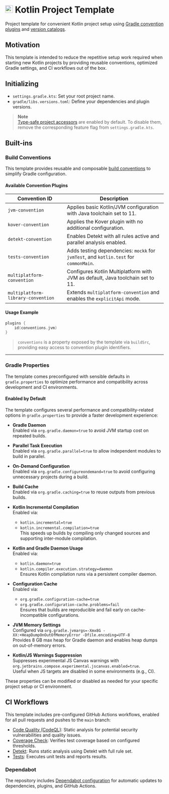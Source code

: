 # <img src="https://upload.wikimedia.org/wikipedia/commons/thumb/3/37/Kotlin_Icon_2021.svg/2048px-Kotlin_Icon_2021.svg.png" width=24 height=24 /> Kotlin Project Template

Project template for convenient Kotlin project setup using [Gradle convention plugins](https://docs.gradle.org/current/samples/sample_convention_plugins.html#compiling_convention_plugins) and [version catalogs](https://docs.gradle.org/current/userguide/platforms.html#sub:version-catalog).

## Motivation

This template is intended to reduce the repetitive setup work required when starting new Kotlin projects by providing reusable conventions, optimized Gradle settings, and CI workflows out of the box.

## Initializing

- `settings.gradle.kts`: Set your root project name.
- `gradle/libs.versions.toml`: Define your dependencies and plugin versions.

> **Note**  
> [Type-safe project accessors](https://docs.gradle.org/current/userguide/declaring_dependencies.html#sec:type-safe-project-accessors) are enabled by default.
> To disable them, remove the corresponding feature flag from `settings.gradle.kts`.

## Built-ins

### Build Conventions

This template provides reusable and composable [build conventions](build-conventions/src/main/kotlin) to simplify Gradle configuration.

#### Available Convention Plugins

| Convention ID                      | Description                                                                           |
|------------------------------------|---------------------------------------------------------------------------------------|
| `jvm-convention`                   | Applies basic Kotlin/JVM configuration with Java toolchain set to 11.                 |
| `kover-convention`                 | Applies the Kover plugin with no additional configuration.                            |
| `detekt-convention`                | Enables Detekt with all rules active and parallel analysis enabled.                   |
| `tests-convention`                 | Adds testing dependencies: `mockk` for `jvmTest`, and `kotlin.test` for `commonMain`. |
| `multiplatform-convention`         | Configures Kotlin Multiplatform with JVM as default, Java toolchain set to 11.        |
| `multiplatform-library-convention` | Extends `multiplatform-convention` and enables the `explicitApi` mode.                |

#### Usage Example

```kotlin
plugins {
    id(conventions.jvm)
}
```

> `conventions` is a property exposed by the template via `buildSrc`, providing easy access to convention plugin identifiers.

---

### Gradle Properties

The template comes preconfigured with sensible defaults in `gradle.properties` to optimize performance and compatibility across development and CI environments.

#### Enabled by Default

The template configures several performance and compatibility-related options in `gradle.properties` to provide a faster development experience:

- **Gradle Daemon**  
  Enabled via `org.gradle.daemon=true` to avoid JVM startup cost on repeated builds.

- **Parallel Task Execution**  
  Enabled via `org.gradle.parallel=true` to allow independent modules to build in parallel.

- **On-Demand Configuration**  
  Enabled via `org.gradle.configureondemand=true` to avoid configuring unnecessary projects during a build.

- **Build Cache**  
  Enabled via `org.gradle.caching=true` to reuse outputs from previous builds.

- **Kotlin Incremental Compilation**  
  Enabled via:
    - `kotlin.incremental=true`
    - `kotlin.incremental.compilation=true`  
      This speeds up builds by compiling only changed sources and supporting inter-module compilation.

- **Kotlin and Gradle Daemon Usage**  
  Enabled via:
    - `kotlin.daemon=true`
    - `kotlin.compiler.execution.strategy=daemon`  
      Ensures Kotlin compilation runs via a persistent compiler daemon.

- **Configuration Cache**  
  Enabled via:
    - `org.gradle.configuration-cache=true`
    - `org.gradle.configuration-cache.problems=fail`  
      Ensures that builds are reproducible and fail early on cache-incompatible configurations.

- **JVM Memory Settings**  
  Configured via `org.gradle.jvmargs=-Xmx8G -XX:+HeapDumpOnOutOfMemoryError -Dfile.encoding=UTF-8`  
  Provides 8 GB max heap for Gradle daemon and enables heap dumps on out-of-memory errors.

- **Kotlin/JS Warnings Suppression**  
  Suppresses experimental JS Canvas warnings with `org.jetbrains.compose.experimental.jscanvas.enabled=true`.  
  Useful when JS targets are disabled in some environments (e.g., CI).

These properties can be modified or disabled as needed for your specific project setup or CI environment.

## CI Workflows

This template includes pre-configured GitHub Actions workflows, enabled for all pull requests and pushes to the `main` branch:

- [Code Quality (CodeQL)](.github/workflows/analyse.codeql.yml): Static analysis for potential security vulnerabilities and quality issues.
- [Coverage Check](.github/workflows/check.coverage.yml): Verifies test coverage based on configured thresholds.
- [Detekt](.github/workflows/check.detekt.yml): Runs static analysis using Detekt with full rule set.
- [Tests](.github/workflows/check.tests.yml): Executes unit tests and reports results.

### Dependabot

The repository includes [Dependabot configuration](.github/dependabot.yml) for automatic updates to dependencies, plugins, and GitHub Actions.